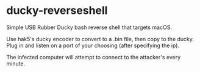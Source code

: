 # ducky-reverseshell
Simple USB Rubber Ducky bash reverse shell that targets macOS.

Use hak5's ducky encoder to convert to a .bin file, then copy to the ducky. Plug in and listen on a port of your choosing (after specifying the ip).

The infected computer will attempt to connect to the attacker's every minute.
